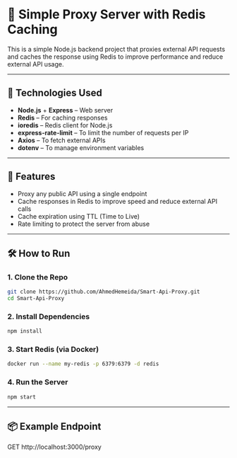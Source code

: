 # 🚀 Simple Proxy Server with Redis Caching

This is a simple Node.js backend project that proxies external API requests and caches the response using Redis to improve performance and reduce external API usage.

---

## 🧰 Technologies Used

- **Node.js** + **Express** – Web server
- **Redis** – For caching responses
- **ioredis** – Redis client for Node.js
- **express-rate-limit** – To limit the number of requests per IP
- **Axios** – To fetch external APIs
- **dotenv** – To manage environment variables

---

## 🎯 Features

- Proxy any public API using a single endpoint
- Cache responses in Redis to improve speed and reduce external API calls
- Cache expiration using TTL (Time to Live)
- Rate limiting to protect the server from abuse

---

## 🛠️ How to Run

### 1. Clone the Repo

```bash
git clone https://github.com/AhmedHemeida/Smart-Api-Proxy.git
cd Smart-Api-Proxy

```

### 2. Install Dependencies

```bash
npm install
```

### 3. Start Redis (via Docker)

```bash
docker run --name my-redis -p 6379:6379 -d redis
```

### 4. Run the Server

```bash
npm start
```

---

## 📦 Example Endpoint

GET http://localhost:3000/proxy








